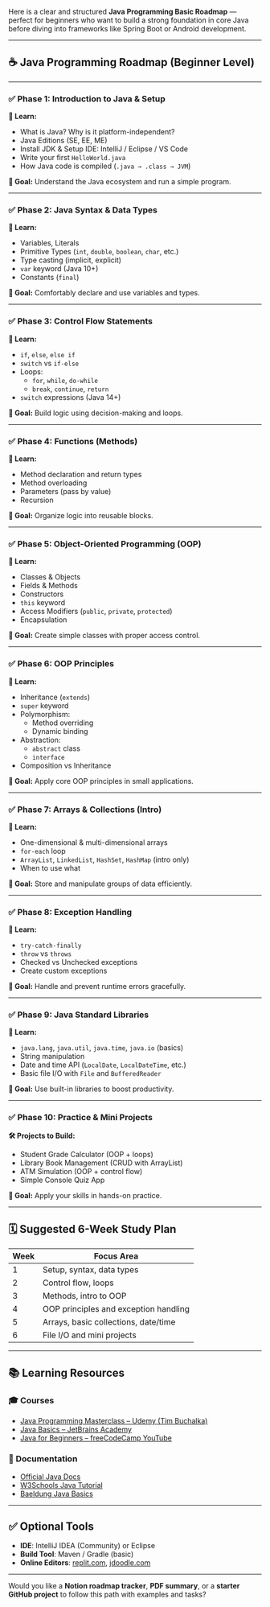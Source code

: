 Here is a clear and structured **Java Programming Basic Roadmap** — perfect for beginners who want to build a strong foundation in core Java before diving into frameworks like Spring Boot or Android development.

---

## ☕ Java Programming Roadmap (Beginner Level)

---

### ✅ **Phase 1: Introduction to Java & Setup**

**📌 Learn:**

- What is Java? Why is it platform-independent?
- Java Editions (SE, EE, ME)
- Install JDK & Setup IDE: IntelliJ / Eclipse / VS Code
- Write your first `HelloWorld.java`
- How Java code is compiled (`.java → .class → JVM`)

**🎯 Goal:** Understand the Java ecosystem and run a simple program.

---

### ✅ **Phase 2: Java Syntax & Data Types**

**📌 Learn:**

- Variables, Literals
- Primitive Types (`int`, `double`, `boolean`, `char`, etc.)
- Type casting (implicit, explicit)
- `var` keyword (Java 10+)
- Constants (`final`)

**🎯 Goal:** Comfortably declare and use variables and types.

---

### ✅ **Phase 3: Control Flow Statements**

**📌 Learn:**

- `if`, `else`, `else if`
- `switch` vs `if-else`
- Loops:
    - `for`, `while`, `do-while`
    - `break`, `continue`, `return`
- `switch` expressions (Java 14+)

**🎯 Goal:** Build logic using decision-making and loops.

---

### ✅ **Phase 4: Functions (Methods)**

**📌 Learn:**

- Method declaration and return types
- Method overloading
- Parameters (pass by value)
- Recursion

**🎯 Goal:** Organize logic into reusable blocks.

---

### ✅ **Phase 5: Object-Oriented Programming (OOP)**

**📌 Learn:**

- Classes & Objects
- Fields & Methods
- Constructors
- `this` keyword
- Access Modifiers (`public`, `private`, `protected`)
- Encapsulation

**🎯 Goal:** Create simple classes with proper access control.

---

### ✅ **Phase 6: OOP Principles**

**📌 Learn:**

- Inheritance (`extends`)
- `super` keyword
- Polymorphism:
    - Method overriding
    - Dynamic binding
- Abstraction:
    - `abstract` class
    - `interface`
- Composition vs Inheritance

**🎯 Goal:** Apply core OOP principles in small applications.

---

### ✅ **Phase 7: Arrays & Collections (Intro)**

**📌 Learn:**

- One-dimensional & multi-dimensional arrays
- `for-each` loop
- `ArrayList`, `LinkedList`, `HashSet`, `HashMap` (intro only)
- When to use what

**🎯 Goal:** Store and manipulate groups of data efficiently.

---

### ✅ **Phase 8: Exception Handling**

**📌 Learn:**

- `try-catch-finally`
- `throw` vs `throws`
- Checked vs Unchecked exceptions
- Create custom exceptions

**🎯 Goal:** Handle and prevent runtime errors gracefully.

---

### ✅ **Phase 9: Java Standard Libraries**

**📌 Learn:**

- `java.lang`, `java.util`, `java.time`, `java.io` (basics)
- String manipulation
- Date and time API (`LocalDate`, `LocalDateTime`, etc.)
- Basic file I/O with `File` and `BufferedReader`

**🎯 Goal:** Use built-in libraries to boost productivity.

---

### ✅ **Phase 10: Practice & Mini Projects**

**🛠️ Projects to Build:**

- Student Grade Calculator (OOP + loops)
- Library Book Management (CRUD with ArrayList)
- ATM Simulation (OOP + control flow)
- Simple Console Quiz App

**🎯 Goal:** Apply your skills in hands-on practice.

---

## 🗓️ Suggested 6-Week Study Plan

| Week | Focus Area |
| --- | --- |
| 1 | Setup, syntax, data types |
| 2 | Control flow, loops |
| 3 | Methods, intro to OOP |
| 4 | OOP principles and exception handling |
| 5 | Arrays, basic collections, date/time |
| 6 | File I/O and mini projects |

---

## 📚 Learning Resources

### 🎓 Courses

- [Java Programming Masterclass – Udemy (Tim Buchalka)](https://www.udemy.com/course/java-the-complete-java-developer-course/)
- [Java Basics – JetBrains Academy](https://hyperskill.org/tracks/18)
- [Java for Beginners – freeCodeCamp YouTube](https://www.youtube.com/watch?v=GoXwIVyNvX0)

### 📘 Documentation

- [Official Java Docs](https://docs.oracle.com/en/java/)
- [W3Schools Java Tutorial](https://www.w3schools.com/java/)
- [Baeldung Java Basics](https://www.baeldung.com/java-tutorial)

---

## ✅ Optional Tools

- **IDE**: IntelliJ IDEA (Community) or Eclipse
- **Build Tool**: Maven / Gradle (basic)
- **Online Editors**: [replit.com](https://replit.com/), [jdoodle.com](https://www.jdoodle.com/)

---

Would you like a **Notion roadmap tracker**, **PDF summary**, or a **starter GitHub project** to follow this path with examples and tasks?